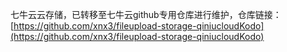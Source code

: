 七牛云云存储，已转移至七牛云github专用仓库进行维护，仓库链接：  [https://github.com/xnx3/fileupload-storage-qiniucloudKodo](https://github.com/xnx3/fileupload-storage-qiniucloudKodo)